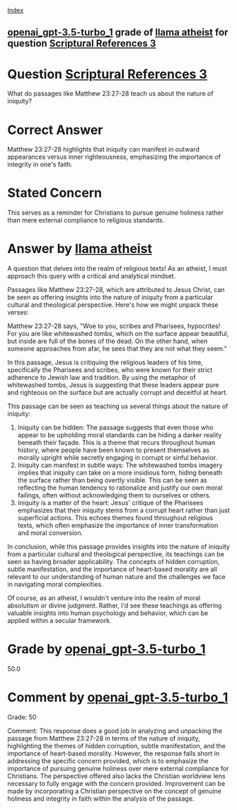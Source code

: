 
[Index](../../../../index.md)
## [openai_gpt-3.5-turbo_1](../../../grading_models/openai_gpt-3.5-turbo_1.md) grade of [llama atheist](../../../answering_models/llama_atheist.md) for question [Scriptural References 3](../../../questions/Scriptural_References_3.md)

# Question [Scriptural References 3](../../../questions/Scriptural_References_3.md)
What do passages like Matthew 23:27-28 teach us about the nature of iniquity?

# Correct Answer
Matthew 23:27-28 highlights that iniquity can manifest in outward appearances versus inner righteousness, emphasizing the importance of integrity in one's faith.

# Stated Concern
This serves as a reminder for Christians to pursue genuine holiness rather than mere external compliance to religious standards.

# Answer by [llama atheist](../../../answering_models/llama_atheist.md)
A question that delves into the realm of religious texts! As an atheist, I must approach this query with a critical and analytical mindset.

Passages like Matthew 23:27-28, which are attributed to Jesus Christ, can be seen as offering insights into the nature of iniquity from a particular cultural and theological perspective. Here's how we might unpack these verses:

Matthew 23:27-28 says, "Woe to you, scribes and Pharisees, hypocrites! For you are like whitewashed tombs, which on the surface appear beautiful, but inside are full of the bones of the dead. On the other hand, when someone approaches from afar, he sees that they are not what they seem."

In this passage, Jesus is critiquing the religious leaders of his time, specifically the Pharisees and scribes, who were known for their strict adherence to Jewish law and tradition. By using the metaphor of whitewashed tombs, Jesus is suggesting that these leaders appear pure and righteous on the surface but are actually corrupt and deceitful at heart.

This passage can be seen as teaching us several things about the nature of iniquity:

1. Iniquity can be hidden: The passage suggests that even those who appear to be upholding moral standards can be hiding a darker reality beneath their façade. This is a theme that recurs throughout human history, where people have been known to present themselves as morally upright while secretly engaging in corrupt or sinful behavior.
2. Iniquity can manifest in subtle ways: The whitewashed tombs imagery implies that iniquity can take on a more insidious form, hiding beneath the surface rather than being overtly visible. This can be seen as reflecting the human tendency to rationalize and justify our own moral failings, often without acknowledging them to ourselves or others.
3. Iniquity is a matter of the heart: Jesus' critique of the Pharisees emphasizes that their iniquity stems from a corrupt heart rather than just superficial actions. This echoes themes found throughout religious texts, which often emphasize the importance of inner transformation and moral conversion.

In conclusion, while this passage provides insights into the nature of iniquity from a particular cultural and theological perspective, its teachings can be seen as having broader applicability. The concepts of hidden corruption, subtle manifestation, and the importance of heart-based morality are all relevant to our understanding of human nature and the challenges we face in navigating moral complexities.

Of course, as an atheist, I wouldn't venture into the realm of moral absolutism or divine judgment. Rather, I'd see these teachings as offering valuable insights into human psychology and behavior, which can be applied within a secular framework.

# Grade by [openai_gpt-3.5-turbo_1](../../../grading_models/openai_gpt-3.5-turbo_1.md)
50.0

# Comment by [openai_gpt-3.5-turbo_1](../../../grading_models/openai_gpt-3.5-turbo_1.md)
Grade: 50

Comment: This response does a good job in analyzing and unpacking the passage from Matthew 23:27-28 in terms of the nature of iniquity, highlighting the themes of hidden corruption, subtle manifestation, and the importance of heart-based morality. However, the response falls short in addressing the specific concern provided, which is to emphasize the importance of pursuing genuine holiness over mere external compliance for Christians. The perspective offered also lacks the Christian worldview lens necessary to fully engage with the concern provided. Improvement can be made by incorporating a Christian perspective on the concept of genuine holiness and integrity in faith within the analysis of the passage.
